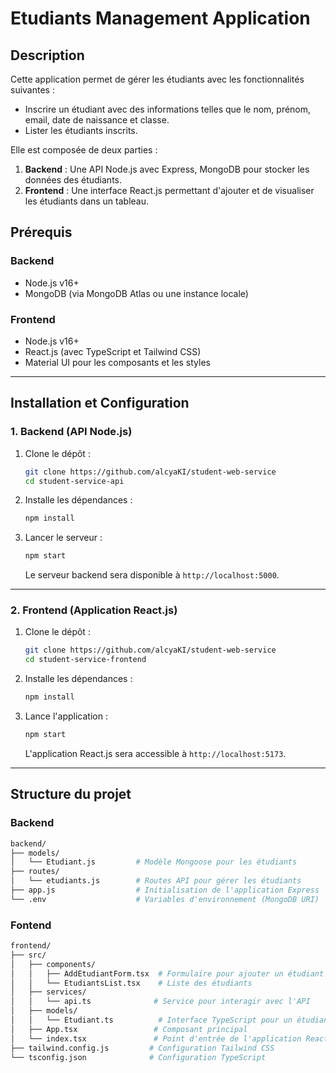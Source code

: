 # Etudiants Management Application

## Description

Cette application permet de gérer les étudiants avec les fonctionnalités suivantes :

- Inscrire un étudiant avec des informations telles que le nom, prénom, email, date de naissance et classe.
- Lister les étudiants inscrits.

Elle est composée de deux parties :

1. **Backend** : Une API Node.js avec Express, MongoDB pour stocker les données des étudiants.
2. **Frontend** : Une interface React.js permettant d'ajouter et de visualiser les étudiants dans un tableau.

## Prérequis

### Backend

- Node.js v16+
- MongoDB (via MongoDB Atlas ou une instance locale)

### Frontend

- Node.js v16+
- React.js (avec TypeScript et Tailwind CSS)
- Material UI pour les composants et les styles

---

## Installation et Configuration

### 1. Backend (API Node.js)

1. Clone le dépôt :

   ```bash
   git clone https://github.com/alcyaKI/student-web-service
   cd student-service-api
   ```

2. Installe les dépendances :

   ```bash
   npm install
   ```

3. Lancer le serveur :
   ```bash
   npm start
   ```
   Le serveur backend sera disponible à `http://localhost:5000`.

---

### 2. Frontend (Application React.js)

1. Clone le dépôt :

   ```bash
   git clone https://github.com/alcyaKI/student-web-service
   cd student-service-frontend
   ```

2. Installe les dépendances :

   ```bash
   npm install
   ```

3. Lance l'application :
   ```bash
   npm start
   ```
   L'application React.js sera accessible à `http://localhost:5173`.

---

## Structure du projet

### Backend

```bash
backend/
├── models/
│   └── Etudiant.js         # Modèle Mongoose pour les étudiants
├── routes/
│   └── etudiants.js        # Routes API pour gérer les étudiants
├── app.js                  # Initialisation de l'application Express
└── .env                    # Variables d'environnement (MongoDB URI)
```

### Fontend

```bash
frontend/
├── src/
│   ├── components/
│   │   ├── AddEtudiantForm.tsx  # Formulaire pour ajouter un étudiant
│   │   └── EtudiantsList.tsx    # Liste des étudiants
│   ├── services/
│   │   └── api.ts              # Service pour interagir avec l'API
│   ├── models/
│   │   └── Etudiant.ts          # Interface TypeScript pour un étudiant
│   ├── App.tsx                 # Composant principal
│   └── index.tsx               # Point d'entrée de l'application React
├── tailwind.config.js         # Configuration Tailwind CSS
└── tsconfig.json              # Configuration TypeScript
```

